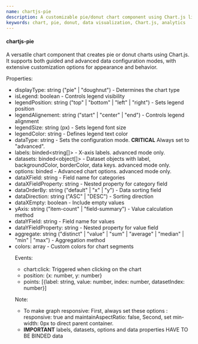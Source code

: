 ```yaml
---
name: chartjs-pie
description: A customizable pie/donut chart component using Chart.js library
keywords: chart, pie, donut, data visualization, Chart.js, analytics
---
```


#### chartjs-pie

A versatile chart component that creates pie or donut charts using Chart.js. It supports both guided and advanced data configuration modes, with extensive customization options for appearance and behavior.

Properties:
- displayType: string ("pie" | "doughnut") - Determines the chart type
- isLegend: boolean - Controls legend visibility
- legendPosition: string ("top" | "bottom" | "left" | "right") - Sets legend position
- legendAlignement: string ("start" | "center" | "end") - Controls legend alignment
- legendSize: string (px) - Sets legend font size
- legendColor: string - Defines legend text color
- dataType: string - Sets the configuration mode. **CRITICAL** Always set to "advanced".
- labels: binded<string[]> - X-axis labels. advanced mode only.
- datasets: binded<object[]> - Dataset objects with label, backgroundColor, borderColor, data keys. advanced mode only.
- options: binded<object> - Advanced chart options. advanced mode only.
- dataXField: string - Field name for categories
- dataXFieldProperty: string - Nested property for category field
- dataOrderBy: string ("default" | "x" | "y") - Data sorting field
- dataDirection: string ("ASC" | "DESC") - Sorting direction
- dataXEmpty: boolean - Include empty values
- yAxis: string ("item-count" | "field-summary") - Value calculation method
- dataYField: string - Field name for values
- dataYFieldProperty: string - Nested property for value field
- aggregate: string ("distinct" | "value" | "sum" | "average" | "median" | "min" | "max") - Aggregation method
- colors: array - Custom colors for chart segments

Events:
- chart:click: Triggered when clicking on the chart
- position: {x: number, y: number}
- points: [{label: string, value: number, index: number, datasetIndex: number}]

Note: 
- To make graph responsive: First, always set these options : responsive: true and maintainAspectRatio: false, Second, set min-width: 0px to direct parent container.
- **IMPORTANT** labels, datasets, options and data properties HAVE TO BE BINDED data